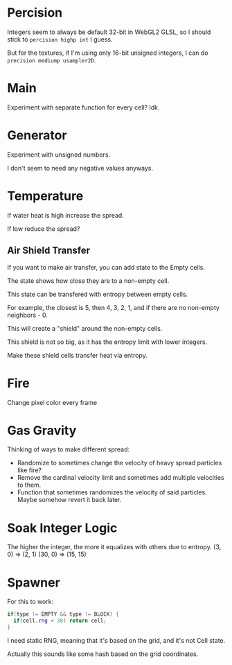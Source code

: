 # Percision

Integers seem to always be default 32-bit in WebGL2 GLSL, so I should stick to `percision highp int` I guess.

But for the textures, if I'm using only 16-bit unsigned integers, I can do `precision mediump usampler2D`.

# Main

Experiment with separate function for every cell? Idk.

# Generator

Experiment with unsigned numbers.

I don't seem to need any negative values anyways.

# Temperature

If water heat is high increase the spread.

If low reduce the spread?

## Air Shield Transfer

If you want to make air transfer, you can add state to the Empty cells.

The state shows how close they are to a non-empty cell.

This state can be transfered with entropy between empty cells.

For example, the closest is 5, then 4, 3, 2, 1, and if there are no non-empty neighbors - 0.

This will create a "shield" around the non-empty cells.

This shield is not so big, as it has the entropy limit with lower integers.

Make these shield cells transfer heat via entropy.

# Fire

Change pixel color every frame

# Gas Gravity

Thinking of ways to make different spread:
- Randomize to sometimes change the velocity of heavy spread particles like fire?
- Remove the cardinal velocity limit and sometimes add multiple velocities to them.
- Function that sometimes randomizes the velocity of said particles. Maybe somehow revert it back later.

# Soak Integer Logic
The higher the integer, the more it equalizes with others due to entropy.
(3,  0) => (2,  1)
(30, 0) => (15, 15)

# Spawner

For this to work:

```glsl
if(type != EMPTY && type != BLOCK) {
  if(cell.rng < 30) return cell;
}
```

I need static RNG, meaning that it's based on the grid, and it's not Cell state.

Actually this sounds like some hash based on the grid coordinates.
